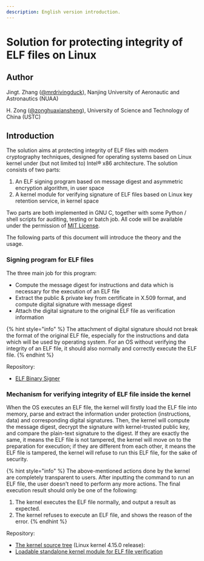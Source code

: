 ```yaml
---
description: English version introduction.
---
```


# Solution for protecting integrity of ELF files on Linux

## Author

Jingt. Zhang \([@mrdrivingduck](https://github.com/mrdrivingduck)\), Nanjing University of Aeronautic and Astronautics \(NUAA\)

H. Zong \([@zonghuaxiansheng](https://github.com/zonghuaxiansheng)\), University of Science and Technology of China \(USTC\)

## Introduction

The solution aims at protecting integrity of ELF files with modern cryptography techniques, designed for operating systems based on Linux kernel under \(but not limited to\) Intel® x86 architecture. The solution consists of two parts:

1. An ELF signing program based on message digest and asymmetric encryption algorithm, in user space
2. A kernel module for verifying signature of ELF files based on Linux key retention service, in kernel space

Two parts are both implemented in GNU C, together with some Python / shell scripts for auditing, testing or batch job. All code will be available under the permission of [MIT License](https://www.mit-license.org/).

The following parts of this document will introduce the theory and the usage.

### Signing program for ELF files

The three main job for this program:

* Compute the message digest for instructions and data which is necessary for the execution of an ELF file
* Extract the public & private key from certificate in X.509 format, and compute digital signature with message digest
* Attach the digital signature to the original ELF file as verification information

{% hint style="info" %}
The attachment of digital signature should not break the format of the original ELF file, especially for the instructions and data which will be used by operating system. For an OS without verifying the integrity of an ELF file, it should also normally and correctly execute the ELF file.
{% endhint %}

Repository:

* [ELF Binary Signer](https://github.com/mrdrivingduck/linux-elf-binary-signer)

### Mechanism for verifying integrity of ELF file inside the kernel

When the OS executes an ELF file, the kernel will firstly load the ELF file into memory, parse and extract the information under protection \(instructions, data\) and corresponding digital signatures. Then, the kernel will compute the message digest, decrypt the signature with kernel-trusted public key, and compare the plain-text signature to the digest. If they are exactly the same, it means the ELF file is not tampered, the kernel will move on to the preparation for execution; if they are different from each other, it means the ELF file is tampered, the kernel will refuse to run this ELF file, for the sake of security.

{% hint style="info" %}
The above-mentioned actions done by the kernel are completely transparent to users. After inputting the command to run an ELF file, the user doesn't need to perform any more actions. The final execution result should only be one of the following:

1. The kernel executes the ELF file normally, and output a result as expected.
2. The kernel refuses to execute an ELF file, and shows the reason of the error.
{% endhint %}

Repository:

* [The kernel source tree](https://github.com/mrdrivingduck/linux-kernel-elf-sig-verify) \(Linux kernel 4.15.0 release\): 
* [Loadable standalone kernel module for ELF file verification](https://github.com/mrdrivingduck/linux-kernel-elf-sig-verify-module)

